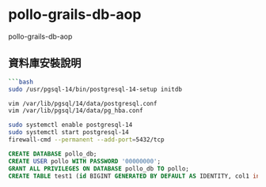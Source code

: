 # pollo-grails-db-aop
pollo-grails-db-aop

## 資料庫安裝說明

```bash
```bash
sudo /usr/pgsql-14/bin/postgresql-14-setup initdb

vim /var/lib/pgsql/14/data/postgresql.conf 
vim /var/lib/pgsql/14/data/pg_hba.conf 

sudo systemctl enable postgresql-14
sudo systemctl start postgresql-14
firewall-cmd --permanent --add-port=5432/tcp
```

```sql
CREATE DATABASE pollo_db;
CREATE USER pollo WITH PASSWORD '00000000';
GRANT ALL PRIVILEGES ON DATABASE pollo_db TO pollo;
CREATE TABLE test1 (id BIGINT GENERATED BY DEFAULT AS IDENTITY, col1 int ,CONSTRAINT test1_pk PRIMARY KEY (id));
```